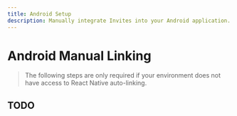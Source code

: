 ```yaml
---
title: Android Setup
description: Manually integrate Invites into your Android application.
---
```


# Android Manual Linking

> The following steps are only required if your environment does not have access to React Native
> auto-linking.

## TODO
